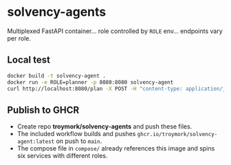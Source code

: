 # solvency-agents

Multiplexed FastAPI container… role controlled by `ROLE` env… endpoints vary per role.

## Local test
```bash
docker build -t solvency-agent .
docker run -e ROLE=planner -p 8080:8080 solvency-agent
curl http://localhost:8080/plan -X POST -H "content-type: application/json" -d '{}'
```

## Publish to GHCR
- Create repo **troymork/solvency-agents** and push these files.
- The included workflow builds and pushes `ghcr.io/troymork/solvency-agent:latest` on push to `main`.
- The compose file in `compose/` already references this image and spins six services with different roles.
